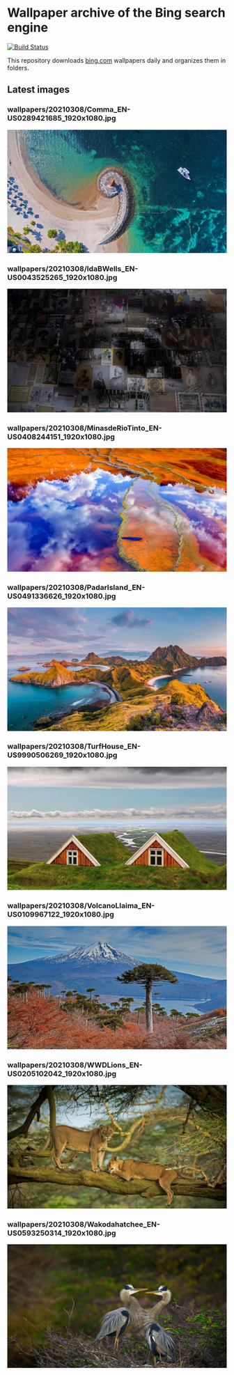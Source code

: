 # Wallpaper archive of the Bing search engine

[![Build Status](https://travis-ci.org/kijart/bing-daily-images-dl.svg?branch=wallpapers)](https://travis-ci.org/kijart/bing-daily-images-dl)

This repository downloads [bing.com](https://www.bing.com) wallpapers daily and organizes them in folders.

## Latest images

<!-- Wallpapers -->

### wallpapers/20210308/Comma_EN-US0289421685_1920x1080.jpg

![wallpapers/20210308/Comma_EN-US0289421685_1920x1080.jpg](wallpapers/20210308/Comma_EN-US0289421685_1920x1080.jpg)

### wallpapers/20210308/IdaBWells_EN-US0043525265_1920x1080.jpg

![wallpapers/20210308/IdaBWells_EN-US0043525265_1920x1080.jpg](wallpapers/20210308/IdaBWells_EN-US0043525265_1920x1080.jpg)

### wallpapers/20210308/MinasdeRioTinto_EN-US0408244151_1920x1080.jpg

![wallpapers/20210308/MinasdeRioTinto_EN-US0408244151_1920x1080.jpg](wallpapers/20210308/MinasdeRioTinto_EN-US0408244151_1920x1080.jpg)

### wallpapers/20210308/PadarIsland_EN-US0491336626_1920x1080.jpg

![wallpapers/20210308/PadarIsland_EN-US0491336626_1920x1080.jpg](wallpapers/20210308/PadarIsland_EN-US0491336626_1920x1080.jpg)

### wallpapers/20210308/TurfHouse_EN-US9990506269_1920x1080.jpg

![wallpapers/20210308/TurfHouse_EN-US9990506269_1920x1080.jpg](wallpapers/20210308/TurfHouse_EN-US9990506269_1920x1080.jpg)

### wallpapers/20210308/VolcanoLlaima_EN-US0109967122_1920x1080.jpg

![wallpapers/20210308/VolcanoLlaima_EN-US0109967122_1920x1080.jpg](wallpapers/20210308/VolcanoLlaima_EN-US0109967122_1920x1080.jpg)

### wallpapers/20210308/WWDLions_EN-US0205102042_1920x1080.jpg

![wallpapers/20210308/WWDLions_EN-US0205102042_1920x1080.jpg](wallpapers/20210308/WWDLions_EN-US0205102042_1920x1080.jpg)

### wallpapers/20210308/Wakodahatchee_EN-US0593250314_1920x1080.jpg

![wallpapers/20210308/Wakodahatchee_EN-US0593250314_1920x1080.jpg](wallpapers/20210308/Wakodahatchee_EN-US0593250314_1920x1080.jpg)

